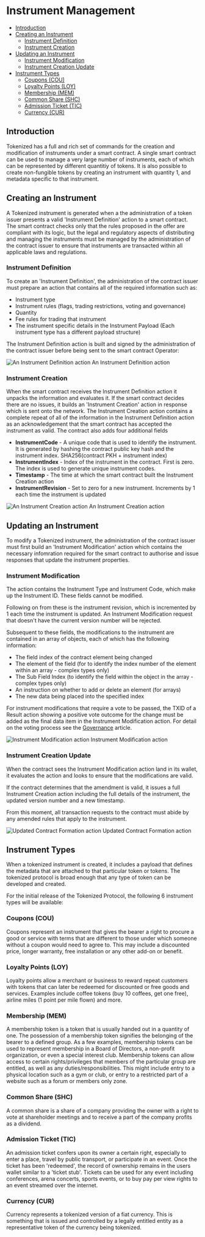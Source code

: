 # Instrument Management

- [Introduction](#introduction)
- [Creating an Instrument](#creating-an-instrument)
  - [Instrument Definition](#instrument-definition)
  - [Instrument Creation](#instrument-creation)
- [Updating an Instrument](#updating-an-instrument)
  - [Instrument Modification](#instrument-modification)
  - [Instrument Creation Update](#instrument-creation-update)
- [Instrument Types](#instrument-types)
  - [Coupons (COU)](#coupons-cou)
  - [Loyalty Points (LOY)](#loyalty-points-loy)
  - [Membership (MEM)](#membership-mem)
  - [Common Share (SHC)](#common-share-shc)
  - [Admission Ticket (TIC)](#admission-ticket-tic)
  - [Currency (CUR)](#currency-cur)

<a name="introduction"></a>

## Introduction

Tokenized has a full and rich set of commands for the creation and modification of instruments under a smart contract. A single smart contract can be used to manage a very large number of instruments, each of which can be represented by different quantitiy of tokens. It is also possible to create non-fungible tokens by creating an instrument with quantity 1, and metadata specific to that instrument.

<a name="creating-an-instrument"></a>

## Creating an Instrument

A Tokenized instrument is generated when a the administration of a token issuer presents a valid 'Instrument Definition' action to a smart contract. The smart contract checks only that the rules proposed in the offer are compliant with its logic, but the legal and regulatory aspects of distributing and managing the instruments must be managed by the administration of the contract issuer to ensure that instruments are transacted within all applicable laws and regulations.

### Instrument Definition <a name="instrument-definition"></a>

To create an 'Instrument Definition', the administration of the contract issuer must prepare an action that contains all of the required information such as:

- Instrument type
- Instrument rules (flags, trading restrictions, voting and governance)
- Quantity
- Fee rules for trading that instrument
- The instrument specific details in the Instrument Payload (Each instrument type has a different payload structure)

The Instrument Definition action is built and signed by the administration of the contract issuer before being sent to the smart contract Operator:

![An Instrument Definition action](https://raw.githubusercontent.com/tokenized/docs/master/images/instrument-definition-action.svg?sanitize=true)
<span name="image-label">An Instrument Definition action</span>

<a name="instrument-creation"></a>

### Instrument Creation

When the smart contract receives the Instrument Definition action it unpacks the information and evaluates it. If the smart contract decides there are no issues, it builds an 'Instrument Creation' action in response which is sent onto the network. The Instrument Creation action contains a complete repeat of all of the information in the Instrument Definition action as an acknowledgement that the smart contract has accepted the instrument as valid.
The contract also adds four additional fields

- **InstrumentCode** - A unique code that is used to identify the instrument. It is generated by hashing the contract public key hash and the instrument index. SHA256(contract PKH + instrument index)
- **InstrumentIndex** - Index of the instrument in the contract. First is zero. The index is used to generate unique instrument codes.
- **Timestamp** - The time at which the smart contract built the Instrument Creation action
- **InstrumentRevision** - Set to zero for a new instrument. Increments by 1 each time the instrument is updated

![An Instrument Creation action](https://raw.githubusercontent.com/tokenized/docs/master/images/instrument-creation-action.svg?sanitize=true)
<span name="image-label">An Instrument Creation action</span>

<a name="updating-an-instrument"></a>

## Updating an Instrument

To modify a Tokenized instrument, the administration of the contract issuer must first build an 'Instrument Modification' action which contains the necessary infomration required for the smart contract to authorise and issue responses that update the instrument properties.

<a name="instrument-modification"></a>

### Instrument Modification

The action contains the Instrument Type and Instrument Code, which make up the Instrument ID. These fields cannot be modified.

Following on from these is the instrument revision, which is incremented by 1 each time the instrument is updated. An Instrument Modification request that doesn't have the current version number will be rejected.

Subsequent to these fields, the modifications to the instrument are contained in an array of objects, each of which has the following information:

- The field index of the contract element being changed
- The element of the field (for to identify the index number of the element within an array - complex types only)
- The Sub Field Index (to identify the field within the object in the array - complex types only)
- An instruction on whether to add or delete an element (for arrays)
- The new data being placed into the specified index

For instrument modifications that require a vote to be passed, the TXID of a Result action showing a positive vote outcome for the change must be added as the final data item in the Instrument Modification action. For detail on the voting process see the [Governance](governance) article.

![Instrument Modification action](https://raw.githubusercontent.com/tokenized/docs/master/images/instrument-modification-action.svg?sanitize=true)
<span name="image-label">Instrument Modification action</span>

<a name="instrument-creation-update"></a>

### Instrument Creation Update

When the contract sees the Instrument Modification action land in its wallet, it evaluates the action and looks to ensure that the modifications are valid.

If the contract determines that the amendment is valid, it issues a full Instrument Creation action including the full details of the instrument, the updated version number and a new timestamp.

From this moment, all transaction requests to the contract must abide by any amended rules that apply to the instrument.

![Updated Contract Formation action](https://raw.githubusercontent.com/tokenized/docs/master/images/instrument-creation-action-amendment.svg?sanitize=true)
<span name="image-label">Updated Contract Formation action</span>

<a name="instrument-types"></a>

## Instrument Types

When a tokenized instrument is created, it includes a payload that defines the metadata that are attached to that particular token or tokens. The tokenized protocol is broad enough that any type of token can be developed and created.

For the initial release of the Tokenized Protocol, the following 6 instrument types will be available:

<a name="coupons-cou"></a>

### Coupons (COU)

Coupons represent an instrument that gives the bearer a right to procure a good or service with terms that are different to those under which someone without a coupon would need to agree to. This may include a discounted price, longer warranty, free installation or any other add-on or benefit.

<a name="loyalty-points-loy"></a>

### Loyalty Points (LOY)

Loyalty points allow a merchant or business to reward repeat customers with tokens that can later be redeemed for discounted or free goods and services. Examples include coffee tokens (buy 10 coffees, get one free), airline miles (1 point per mile flown) and more.

<a name="membership-mem"></a>

### Membership (MEM)

A membership token is a token that is usually handed out in a quantity of one. The possession of a membership token signifies the belonging of the bearer to a defined group. As a few examples, membership tokens can be used to represent membership in a Board of Directors, a non-profit organization, or even a special interest club. Membership tokens can allow access to certain rights/privileges that members of the particular group are entitled, as well as any duties/responsibilities. This might include entry to a physical location such as a gym or club, or entry to a restricted part of a website such as a forum or members only zone.

<a name="common-share-shc"></a>

### Common Share (SHC)

A common share is a share of a company providing the owner with a right to vote at shareholder meetings and to receive a part of the company profits as a dividend.

<a name="admission-ticket-tic"></a>

### Admission Ticket (TIC)

An admission ticket confers upon its owner a certain right, especially to enter a place, travel by public transport, or participate in an event. Once the ticket has been 'redeemed', the record of ownership remains in the users wallet similar to a 'ticket stub'. Tickets can be used for any event including conferences, arena concerts, sports events, or to buy pay per view rights to an event streamed over the internet.

<a name="currency-cur"></a>

### Currency (CUR)

Currency represents a tokenized version of a fiat currency. This is something that is issued and controlled by a legally entitled entity as a representative token of the currency being tokenized.
